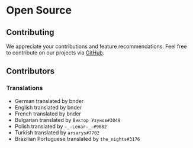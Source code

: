 # Open Source

## Contributing

We appreciate your contributions and feature recommendations. Feel free to contribute on our projects via [GitHub](https://github.com/bndernet).

## Contributors

### Translations
- German translated by bnder
- English translated by bnder
- French translated by bnder
- Bulgarian translated by `Виктор Узунов#3049`
- Polish translated by `☆_☆Lenar☆_☆#9682`
- Turkish translated by `arsarys#7702`
- Brazilian Portuguese translated by `the_nights#3176`